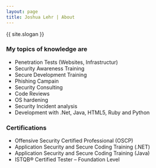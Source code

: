 ```yaml
---
layout: page
title: Joshua Lehr | About
---
```


{{ site.slogan }}

### My topics of knowledge are

- Penetration Tests (Websites, Infrastructur)
- Security Awareness Training
- Secure Development Training
- Phishing Campain
- Security Consulting
- Code Reviews
- OS hardening
- Security Incident analysis
- Development with .Net, Java, HTML5, Ruby and Python

### Certifications

- Offensive Security Certified Professional (OSCP)
- Application Security and Secure Coding Training (.NET)
- Application Security and Secure Coding Training (Java)
- ISTQB® Certified Tester – Foundation Level
